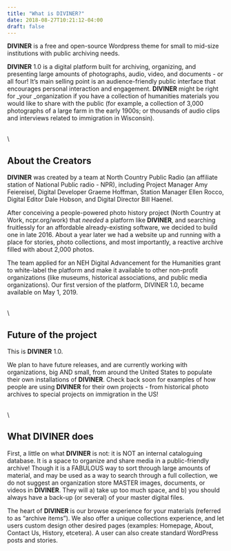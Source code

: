 ```yaml
---
title: "What is DIVINER?"
date: 2018-08-27T10:21:12-04:00
draft: false
---
```




**DIVINER** is a free and open-source Wordpress theme for small to mid-size institutions with public archiving needs. 

**DIVINER** 1.0 is a digital platform built for archiving, organizing, and presenting large amounts of photographs, audio, video, and documents - or all four! It’s main selling point is an audience-friendly public interface that encourages personal interaction and engagement. **DIVINER** might be right for _your _organization if you have a collection of humanities materials you would like to share with the public (for example, a collection of 3,000 photographs of a large farm in the early 1900s; or thousands of audio clips and interviews related to immigration in Wisconsin). 

\
\

## About the Creators

**DIVINER** was created by a team at North Country Public Radio (an affiliate station of National Public radio - NPR), including Project Manager Amy Feiereisel, Digital Developer Graeme Hoffman, Station Manager Ellen Rocco, Digital Editor Dale Hobson, and Digital Director Bill Haenel. 

After conceiving a people-powered photo history project (North Country at Work, ncpr.org/work) that _needed_ a platform like **DIVINER**, and searching fruitlessly for an affordable already-existing software, we decided to build one in late 2016. About a year later we had a website up and running with a place for stories, photo collections, and most importantly, a reactive archive filled with about 2,000 photos. 

The team applied for an NEH Digital Advancement for the Humanities grant to white-label the platform and make it available to other non-profit organizations (like museums, historical associations, and public media organizations). Our first version of the platform, DIVINER 1.0, became available on May 1, 2019. 

\
\

## Future of the project

This is **DIVINER** 1.0. 

We plan to have future releases, and are currently working with organizations, big AND small, from around the United States to populate their own installations of **DIVINER**. Check back soon for examples of how people are using **DIVINER** for their own projects - from historical photo archives to special projects on immigration in the US! 

\
\

## What DIVINER does

First, a little on what **DIVINER** is not: it is NOT an internal cataloguing database. It is a space to organize and share media in a public-friendly archive! Though it is a FABULOUS way to sort through large amounts of material, and may be used as a way to search through a full collection, we do not suggest an organization store MASTER images, documents, or videos in **DIVINER**. They will a) take up too much space, and b) you should always have a back-up (or several) of your master digital files. 

The heart of **DIVINER** is our browse experience for your materials (referred to as “archive items”). We also offer a unique collections experience, and let users custom design other desired pages (examples: Homepage, About, Contact Us, History, etcetera). A user can also create standard WordPress posts and stories. 

